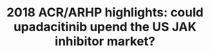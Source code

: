---
title: "2018 ACR/ARHP highlights: could upadacitinib upend the US JAK inhibitor market?"
image: "images/writing/post-20.jpg"
link: "https://www.pharmaceutical-technology.com/comment/upadacitinib-jak-inhibitor-market/"
categories: ['Analyst Insight', 'Conference Review', 'Rheumatology']
draft: false
---